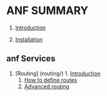ANF SUMMARY
=======

1. [Introduction](https://bitbucket.org/andrea_namici/anf/src/b50a408218c64f2283a8fd079048d3c9a22c3fb5/README.md?at=master&fileviewer=file-view-default)

1. [Installation](https://bitbucket.org/andrea_namici/anf/src/b50a408218c64f2283a8fd079048d3c9a22c3fb5/app/resources/doc/installation.md)

## anf Services ##

1. [Routing] (routing/)
        1. [Introduction](source/introduction.md)
	1. [How to define routes](source/how-does-it-work.md)
	1. [Advanced routing](source/advance-routing.md)